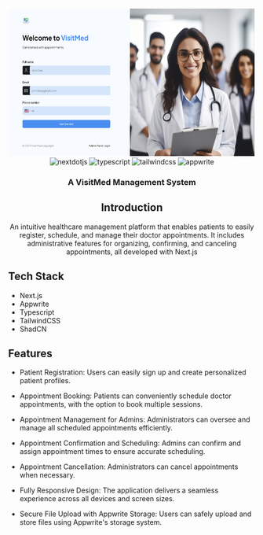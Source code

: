 <div align="center">
  <br />
      <img src="/public//assets//images//VisitMed.png" width="500" height="300" alt="Project Banner">
  <br />

  <div>
    <img src="https://img.shields.io/badge/-Next_JS-black?style=for-the-badge&logoColor=white&logo=nextdotjs&color=000000" alt="nextdotjs" />
    <img src="https://img.shields.io/badge/-TypeScript-black?style=for-the-badge&logoColor=white&logo=typescript&color=3178C6" alt="typescript" />
    <img src="https://img.shields.io/badge/-Tailwind_CSS-black?style=for-the-badge&logoColor=white&logo=tailwindcss&color=06B6D4" alt="tailwindcss" />
    <img src="https://img.shields.io/badge/-Appwrite-black?style=for-the-badge&logoColor=white&logo=appwrite&color=FD366E" alt="appwrite" />
  </div>

  <h3 align="center">A VisitMed Management System</h3>

## <a name="introduction">Introduction</a>

   <div align="center">
    An intuitive healthcare management platform that enables patients to easily register, schedule, and manage their doctor appointments. It includes administrative features for organizing, confirming, and canceling appointments, all developed with Next.js
    </div>
</div>

## <a name="tech-stack">Tech Stack</a>

- Next.js
- Appwrite
- Typescript
- TailwindCSS
- ShadCN

## <a name="features">Features</a>

- Patient Registration: Users can easily sign up and create personalized patient profiles.

- Appointment Booking: Patients can conveniently schedule doctor appointments, with the option to book multiple sessions.

- Appointment Management for Admins: Administrators can oversee and manage all scheduled appointments efficiently.

- Appointment Confirmation and Scheduling: Admins can confirm and assign appointment times to ensure accurate scheduling.

- Appointment Cancellation: Administrators can cancel appointments when necessary.

- Fully Responsive Design: The application delivers a seamless experience across all devices and screen sizes.

- Secure File Upload with Appwrite Storage: Users can safely upload and store files using Appwrite's storage system.
